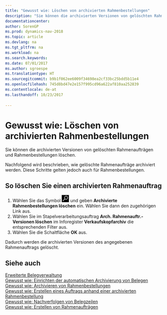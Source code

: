 ```yaml
---
title: "Gewusst wie: Löschen von archivierten Rahmenbestellungen"
description: "Sie können die archivierten Versionen von gelöschten Rahmenaufträgen und Rahmenbestellungen löschen."
documentationcenter: 
author: SorenGP
ms.prod: dynamics-nav-2018
ms.topic: article
ms.devlang: na
ms.tgt_pltfrm: na
ms.workload: na
ms.search.keywords: 
ms.date: 07/01/2017
ms.author: sgroespe
ms.translationtype: HT
ms.sourcegitcommit: b9b1f062ee6009f34698ea2cf33bc25bdd5b11e4
ms.openlocfilehash: 745d8bd47e2e157f995cd96a622af810aa252839
ms.contentlocale: de-at
ms.lasthandoff: 10/23/2017

---
```

# <a name="how-to-delete-archived-blanket-orders"></a>Gewusst wie: Löschen von archivierten Rahmenbestellungen
Sie können die archivierten Versionen von gelöschten Rahmenaufträgen und Rahmenbestellungen löschen.  

Nachfolgend wird beschrieben, wie gelöschte Rahmenaufträge archiviert werden. Diese Schritte gelten jedoch auch für Rahmenbestellungen.  

## <a name="to-delete-an-archived-blanket-order"></a>So löschen Sie einen archivierten Rahmenauftrag  

1.  Wählen Sie das Symbol ![Nach Seite oder Bericht suchen](../../media/ui-search/search_small.png "Nach Seite oder Bericht suchen") und geben **Archivierte Rahmenbestellungen löschen** ein. Wählen Sie dann den zugehörigen Link aus.  
2.  Wählen Sie im Stapelverarbeitungsauftrag **Arch. Rahmenauftr.-Versionen löschen** im Inforegister **Verkaufskopfarchiv** die entsprechenden Filter aus.  
3.  Wählen Sie die Schaltfläche **OK** aus.  

Dadurch werden die archivierten Versionen des angegebenen Rahmenauftrags gelöscht.  

## <a name="see-also"></a>Siehe auch  
 [Erweiterte Belegverwaltung](enhanced-document-management.md)   
 [Gewusst wie: Einrichten der automatischen Archivierung von Belegen](how-to-set-up-automatic-archiving-of-documents.md)   
 [Gewusst wie: Archivieren von Rahmenbestellungen](how-to-archive-blanket-orders.md)   
 [Gewusst wie: Erstellen eines Auftrags anhand einer archivierten Rahmenbestellung](how-to-create-an-order-from-an-archived-blanket-order.md)   
 [Gewusst wie: Nachverfolgen von Belegzeilen](how-to-track-document-lines.md)  
 [Gewusst wie: Erstellen von Rahmenaufträgen](../../sales-how-to-create-blanket-sales-orders.md) 

